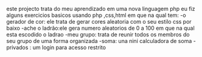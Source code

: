 este projecto trata do meu aprendizado em uma nova linguagem php 
eu fiz alguns exercicios basicos usando php ,css,html
em que na qual tem:
-o gerador de cor: ele trata de gerar cores aleatoria com o seu estilo css por baixo
-ache o ladrão:ele gera numero aleatorios de 0 a 100 em que na qual esta escodido o ladrao
-meu grupo: trata de reunir todos os membros do seu grupo de uma forma organizada
-soma: una nini calculadora de soma
-privados : um login para acesso restrito
